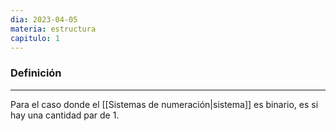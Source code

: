 ```yaml
---
dia: 2023-04-05
materia: estructura
capitulo: 1
---
```

### Definición
---
Para el caso donde el [[Sistemas de numeración|sistema]] es binario, es si hay una cantidad par de $1$.